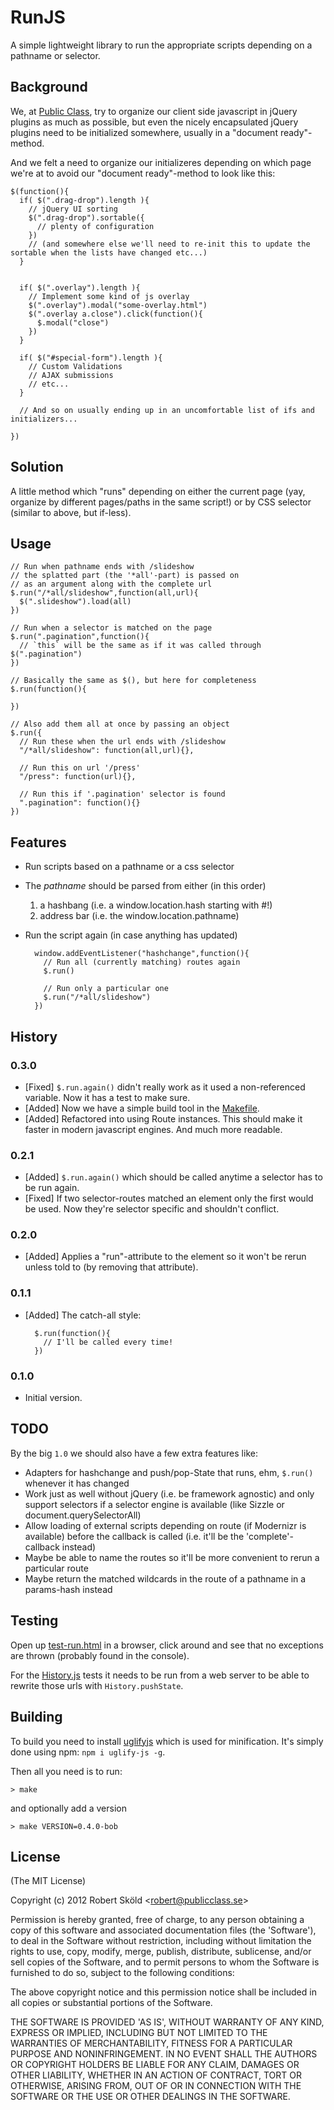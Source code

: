 # RunJS

A simple lightweight library to run the appropriate scripts depending on a pathname or selector.


## Background

We, at [Public Class](http://publicclass.se), try to organize our client side javascript in jQuery plugins as much as possible, but even the nicely encapsulated jQuery plugins need to be initialized somewhere, usually in a "document ready"-method.

And we felt a need to organize our initializeres depending on which page we're at to avoid our "document ready"-method to look like this:

    $(function(){
      if( $(".drag-drop").length ){
        // jQuery UI sorting 
        $(".drag-drop").sortable({
          // plenty of configuration
        })
        // (and somewhere else we'll need to re-init this to update the sortable when the lists have changed etc...)
      }
      
      
      if( $(".overlay").length ){
        // Implement some kind of js overlay
        $(".overlay").modal("some-overlay.html")
        $(".overlay a.close").click(function(){
          $.modal("close")
        })
      }
      
      if( $("#special-form").length ){
        // Custom Validations
        // AJAX submissions
        // etc...
      }
      
      // And so on usually ending up in an uncomfortable list of ifs and initializers...
      
    })


## Solution

A little method which "runs" depending on either the current page (yay, organize by different pages/paths in the same script!) or by CSS selector (similar to above, but if-less).


## Usage

    // Run when pathname ends with /slideshow
    // the splatted part (the '*all'-part) is passed on
    // as an argument along with the complete url
    $.run("/*all/slideshow",function(all,url){
      $(".slideshow").load(all)
    })
    
    // Run when a selector is matched on the page
    $.run(".pagination",function(){
      // `this` will be the same as if it was called through $(".pagination")
    })
    
    // Basically the same as $(), but here for completeness
    $.run(function(){
      
    })

    // Also add them all at once by passing an object
    $.run({
      // Run these when the url ends with /slideshow
      "/*all/slideshow": function(all,url){},
      
      // Run this on url '/press'
      "/press": function(url){},
      
      // Run this if '.pagination' selector is found
      ".pagination": function(){}
    })


## Features

* Run scripts based on a pathname or a css selector

* The _pathname_ should be parsed from either (in this order)
  
  1. a hashbang (i.e. a window.location.hash starting with #!)
  2. address bar (i.e. the window.location.pathname)

* Run the script again (in case anything has updated)

        window.addEventListener("hashchange",function(){
          // Run all (currently matching) routes again
          $.run()
          
          // Run only a particular one
          $.run("/*all/slideshow")
        })

## History

### 0.3.0

* [Fixed] `$.run.again()` didn't really work as it used a non-referenced variable. Now it has a test to make sure.
* [Added] Now we have a simple build tool in the [Makefile](./Makefile).
* [Added] Refactored into using Route instances. This should make it faster in modern javascript engines. And much more readable.

### 0.2.1

* [Added] `$.run.again()` which should be called anytime a selector has to be run again.
* [Fixed] If two selector-routes matched an element only the first would be used. Now they're selector specific and shouldn't conflict.


### 0.2.0

* [Added] Applies a "run"-attribute to the element so it won't be rerun unless told to (by removing that attribute).


### 0.1.1

* [Added] The catch-all style:

        $.run(function(){
          // I'll be called every time!
        })


### 0.1.0

* Initial version.


## TODO

By the big `1.0` we should also have a few extra features like:

* Adapters for hashchange and push/pop-State that runs, ehm, `$.run()` whenever it has changed
* Work just as well without jQuery (i.e. be framework agnostic) and only support selectors if a selector engine is available (like Sizzle or document.querySelectorAll)
* Allow loading of external scripts depending on route (if Modernizr is available) before the callback is called (i.e. it'll be the 'complete'-callback instead)
* Maybe be able to name the routes so it'll be more convenient to rerun a particular route
* Maybe return the matched wildcards in the route of a pathname in a params-hash instead


## Testing

Open up [test-run.html](./test/test-run.html) in a browser, click around and see that no exceptions are thrown (probably found in the console).

For the [History.js](https://github.com/balupton/History.js/) tests it needs to be run from a web server to be able to rewrite those urls with `History.pushState`.

## Building

To build you need to install [uglifyjs](https://github.com/mishoo/UglifyJS) which is used for minification. It's simply done using npm: `npm i uglify-js -g`.

Then all you need is to run:

```
> make
```

and optionally add a version

```
> make VERSION=0.4.0-bob
```


## License 

(The MIT License)

Copyright (c) 2012 Robert Sköld &lt;robert@publicclass.se&gt;

Permission is hereby granted, free of charge, to any person obtaining
a copy of this software and associated documentation files (the
'Software'), to deal in the Software without restriction, including
without limitation the rights to use, copy, modify, merge, publish,
distribute, sublicense, and/or sell copies of the Software, and to
permit persons to whom the Software is furnished to do so, subject to
the following conditions:

The above copyright notice and this permission notice shall be
included in all copies or substantial portions of the Software.

THE SOFTWARE IS PROVIDED 'AS IS', WITHOUT WARRANTY OF ANY KIND,
EXPRESS OR IMPLIED, INCLUDING BUT NOT LIMITED TO THE WARRANTIES OF
MERCHANTABILITY, FITNESS FOR A PARTICULAR PURPOSE AND NONINFRINGEMENT.
IN NO EVENT SHALL THE AUTHORS OR COPYRIGHT HOLDERS BE LIABLE FOR ANY
CLAIM, DAMAGES OR OTHER LIABILITY, WHETHER IN AN ACTION OF CONTRACT,
TORT OR OTHERWISE, ARISING FROM, OUT OF OR IN CONNECTION WITH THE
SOFTWARE OR THE USE OR OTHER DEALINGS IN THE SOFTWARE.
